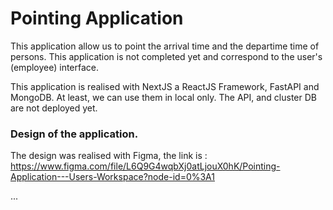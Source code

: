 # Pointing Application

This application allow us to point the arrival time and the departime time of persons. This application is not completed yet and correspond to the user's (employee) interface. 

This application is realised with NextJS a ReactJS Framework, FastAPI and MongoDB. At least, we can use them in local only. The API, and cluster DB are not deployed yet.

### Design of the application.

The design was realised with Figma, the link is : https://www.figma.com/file/L6Q9G4wqbXj0atLjouX0hK/Pointing-Application---Users-Workspace?node-id=0%3A1

...
